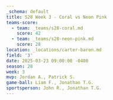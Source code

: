 ```yaml
---
_schema: default
title: S28 Week 3 - Coral vs Neon Pink
teams-score:
  - team: _teams/s28-coral.md
    score: 42
  - team: _teams/s28-neon-pink.md
    score: 28
location: _locations/carter-baron.md
field: '3'
date: 2025-03-23 09:00:00 -0400
season: 28
week: 3
mvp: Jordan A., Patrick S.
game-ball: Liam F., Jonathan T.G.
sportsperson: John R., Jonathan T.G.
---
```

